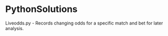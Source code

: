 # PythonSolutions

Liveodds.py - Records changing odds for a specific match and bet for later analysis.
